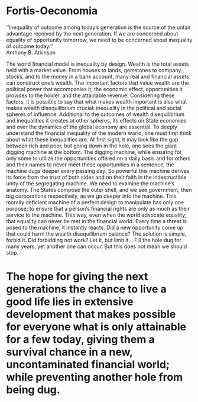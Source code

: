 # Fortis-Oeconomia
‘’Inequality of outcome among today’s generation is the source of the unfair advantage received by the next generation. If we are concerned about equality of opportunity tomorrow, we need to be concerned about inequality of outcome today.’’   
                             Anthony B. Atkinson

   The world financial model is inequality by design. Wealth is the total assets held with a market value.
From houses to lands, gemstones to company stocks, and to the money in a bank account, many real and financial assets can construct one’s wealth. 
The important factors that value wealth are the political power that accompanies it, the economic effect, opportunities it provides to the holder, and the attainable revenue.
Considering these factors, it is possible to say that what makes wealth important is also what makes wealth disequilibrium crucial: inequality in the political and social spheres of influence.
Additional to the outcomes of wealth disequilibrium and inequalities it creates at other spheres, its effects on State economies and over the dynamics of the global economy are essential.
To deeply understand the financial inequality of the modern world, one must first think about what these inequalities are.
At first sight, it may look like the gap between rich and poor, but going down in the hole, one sees the giant digging machine at the bottom.
The digging machine, while ensuring for only some to utilize the opportunities offered on a daily basis and for others and their names to never meet these opportunities in a sentence, the machine dugs deeper every passing day.
So powerful this machine derives its force from the trust of both sides and on their faith in the indestructible unity of the segregating machine.
We need to examine the machine’s anatomy.
The States compose the outer shell, and we see government, then big corporations respectively, as we go deeper into the machine.
This morally deficient machine of a perfect design to manipulate has only one purpose; to ensure that a person’s financial rights are only as much as their service to the machine.
This way, even when the world advocate equality, that equality can never be met in the financial world.
Every time a threat is posed to the machine, it instantly reacts.
Did a new opportunity come up that could harm the wealth disequilibrium balance?
The solution is simple, forbid it. Did forbidding not work? Let it, but limit it…
Fill the hole dug for many years, yet another one can occur. But this does not mean we should stop.


# The hope for giving the next generations the chance to live a good life lies in extensive development that makes possible for everyone what is only attainable for a few today, giving them a survival chance in a new, uncontaminated financial world; while preventing another hole from being dug. 
    
